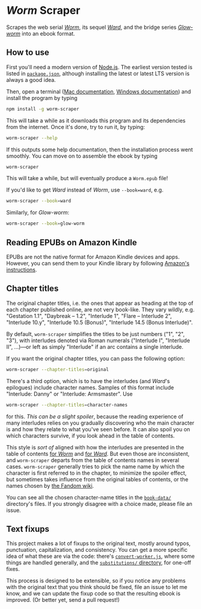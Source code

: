 # _Worm_ Scraper

Scrapes the web serial [_Worm_](https://parahumans.wordpress.com/), its sequel [_Ward_](https://www.parahumans.net/), and the bridge series [_Glow-worm_](https://www.parahumans.net/2017/10/21/glow-worm-0-1/) into an ebook format.

## How to use

First you'll need a modern version of [Node.js](https://nodejs.org/en/). The earliest version tested is listed in [`package.json`](./package.json), although installing the latest or latest LTS version is always a good idea.

Then, open a terminal ([Mac documentation](http://blog.teamtreehouse.com/introduction-to-the-mac-os-x-command-line), [Windows documentation](http://www.howtogeek.com/235101/10-ways-to-open-the-command-prompt-in-windows-10/)) and install the program by typing

```bash
npm install -g worm-scraper
```

This will take a while as it downloads this program and its dependencies from the internet. Once it's done, try to run it, by typing:

```bash
worm-scraper --help
```

If this outputs some help documentation, then the installation process went smoothly. You can move on to assemble the ebook by typing

```bash
worm-scraper
```

This will take a while, but will eventually produce a `Worm.epub` file!

If you'd like to get _Ward_ instead of _Worm_, use `--book=ward`, e.g.

```bash
worm-scraper --book=ward
```

Similarly, for _Glow-worm_:

```bash
worm-scraper --book=glow-worm
```

## Reading EPUBs on Amazon Kindle

EPUBs are not the native format for Amazon Kindle devices and apps. However, you can send them to your Kindle library by following [Amazon's instructions](https://www.amazon.com/gp/help/customer/display.html?nodeId=G5WYD9SAF7PGXRNA).

## Chapter titles

The original chapter titles, i.e. the ones that appear as heading at the top of each chapter published online, are not very book-like. They vary wildly, e.g. "Gestation 1.1", "Daybreak – 1.2", "Interlude 1", "Flare – Interlude 2", "Interlude 10.y", "Interlude 10.5 (Bonus)", "Interlude 14.5 (Bonus Interlude)".

By default, `worm-scraper` simplifies the titles to be just numbers ("1", "2", "3"), with interludes denoted via Roman numerals ("Interlude I", "Interlude II", ...)—or left as simply "Interlude" if an arc contains a single interlude.

If you want the original chapter titles, you can pass the following option:

```bash
worm-scraper --chapter-titles=original
```

There's a third option, which is to have the interludes (and _Ward_'s epilogues) include character names. Samples of this format include "Interlude: Danny" or "Interlude: Armsmaster". Use

```bash
worm-scraper --chapter-titles=character-names
```

for this. _This can be a slight spoiler_, because the reading experience of many interludes relies on you gradually discovering who the main character is and how they relate to what you've seen before. It can also spoil you on which characters survive, if you look ahead in the table of contents.

This style is _sort of_ aligned with how the interludes are presented in the table of contents [for _Worm_](https://parahumans.wordpress.com/table-of-contents/) and [for _Ward_](https://www.parahumans.net/table-of-contents/). But even those are inconsistent, and `worm-scraper` departs from the table of contents names in several cases. `worm-scraper` generally tries to pick the name name by which the character is first referred to in the chapter, to minimize the spoiler effect, but sometimes takes influence from the original tables of contents, or the names chosen by [the Fandom wiki](https://worm.fandom.com/wiki/Chapter_List).

You can see all the chosen character-name titles in the [`book-data/`](./book-data/) directory's files. If you strongly disagree with a choice made, please file an issue.

## Text fixups

This project makes a lot of fixups to the original text, mostly around typos, punctuation, capitalization, and consistency. You can get a more specific idea of what these are via the code: there's [`convert-worker.js`](lib/convert-worker.js), where some things are handled generally, and the [`substitutions/` directory](./substitutions/), for one-off fixes.

This process is designed to be extensible, so if you notice any problems with the original text that you think should be fixed, file an issue to let me know, and we can update the fixup code so that the resulting ebook is improved. (Or better yet, send a pull request!)
